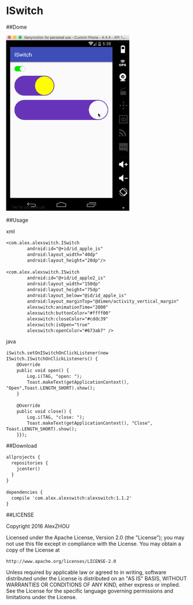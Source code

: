 # ISwitch

##Dome

<img src="https://github.com/Alex-ZHOU/ISwitch/blob/master/ShowImage/ISwitch_v1.1.2.gif?raw=true" height="480">

##Usage

xml

```
<com.alex.alexswitch.ISwitch
   		android:id="@+id/id_apple_is"
        android:layout_width="40dp"
        android:layout_height="20dp"/>

<com.alex.alexswitch.ISwitch
        android:id="@+id/id_apple2_is"
        android:layout_width="150dp"
        android:layout_height="75dp"
        android:layout_below="@id/id_apple_is"
        android:layout_marginTop="@dimen/activity_vertical_margin"
        alexswitch:animationTime="2000"
        alexswitch:buttonColor="#ffff00"
        alexswitch:closeColor="#cddc39"
        alexswitch:isOpen="true"
        alexswitch:openColor="#673ab7" />
```

java
```
iSwitch.setOnISwitchOnClickListener(new ISwitch.ISwitchOnClickListeners() {
	@Override
	public void open() {
		Log.i(TAG, "open: ");
		Toast.makeText(getApplicationContext(), "Open",Toast.LENGTH_SHORT).show();
	}

	@Override
	public void close() {
		Log.i(TAG, "close: ");
		Toast.makeText(getApplicationContext(), "Close", Toast.LENGTH_SHORT).show();
	}});
```

##Download
```
allprojects {
  repositories {
    jcenter()
  }
}

dependencies {
  compile 'com.alex.alexswitch:alexswitch:1.1.2'
}
```




##LICENSE

Copyright 2016 AlexZHOU

Licensed under the Apache License, Version 2.0 (the "License");
you may not use this file except in compliance with the License.
You may obtain a copy of the License at

    http://www.apache.org/licenses/LICENSE-2.0

Unless required by applicable law or agreed to in writing, software
distributed under the License is distributed on an "AS IS" BASIS,
WITHOUT WARRANTIES OR CONDITIONS OF ANY KIND, either express or implied.
See the License for the specific language governing permissions and
limitations under the License.